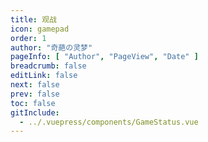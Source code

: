 ```yaml
---
title: 观战
icon: gamepad
order: 1
author: "奇葩の灵梦"
pageInfo: [ "Author", "PageView", "Date" ]
breadcrumb: false
editLink: false
next: false
prev: false
toc: false
gitInclude:
  - ../.vuepress/components/GameStatus.vue
---
```


<GameStatus></GameStatus>

<script setup>
import GameStatus from "@GameStatus";
</script>